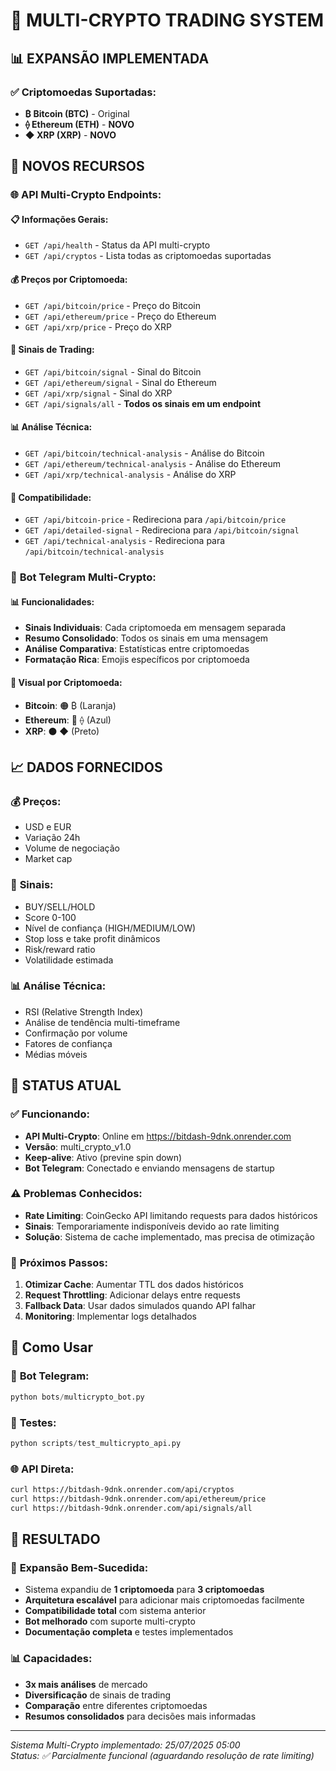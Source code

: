 # 🚀 MULTI-CRYPTO TRADING SYSTEM

## 📊 **EXPANSÃO IMPLEMENTADA**

### ✅ **Criptomoedas Suportadas:**
- **₿ Bitcoin (BTC)** - Original
- **⟠ Ethereum (ETH)** - **NOVO**
- **◆ XRP (XRP)** - **NOVO**

## 🎯 **NOVOS RECURSOS**

### 🌐 **API Multi-Crypto Endpoints:**

#### 📋 **Informações Gerais:**
- `GET /api/health` - Status da API multi-crypto
- `GET /api/cryptos` - Lista todas as criptomoedas suportadas

#### 💰 **Preços por Criptomoeda:**
- `GET /api/bitcoin/price` - Preço do Bitcoin
- `GET /api/ethereum/price` - Preço do Ethereum
- `GET /api/xrp/price` - Preço do XRP

#### 🎯 **Sinais de Trading:**
- `GET /api/bitcoin/signal` - Sinal do Bitcoin
- `GET /api/ethereum/signal` - Sinal do Ethereum  
- `GET /api/xrp/signal` - Sinal do XRP
- `GET /api/signals/all` - **Todos os sinais em um endpoint**

#### 📊 **Análise Técnica:**
- `GET /api/bitcoin/technical-analysis` - Análise do Bitcoin
- `GET /api/ethereum/technical-analysis` - Análise do Ethereum
- `GET /api/xrp/technical-analysis` - Análise do XRP

#### 🔄 **Compatibilidade:**
- `GET /api/bitcoin-price` - Redireciona para `/api/bitcoin/price`
- `GET /api/detailed-signal` - Redireciona para `/api/bitcoin/signal`
- `GET /api/technical-analysis` - Redireciona para `/api/bitcoin/technical-analysis`

### 🤖 **Bot Telegram Multi-Crypto:**

#### 📊 **Funcionalidades:**
- **Sinais Individuais**: Cada criptomoeda em mensagem separada
- **Resumo Consolidado**: Todos os sinais em uma mensagem
- **Análise Comparativa**: Estatísticas entre criptomoedas
- **Formatação Rica**: Emojis específicos por criptomoeda

#### 🎨 **Visual por Criptomoeda:**
- **Bitcoin**: 🟠 ₿ (Laranja)
- **Ethereum**: 🔵 ⟠ (Azul)  
- **XRP**: ⚫ ◆ (Preto)

## 📈 **DADOS FORNECIDOS**

### 💰 **Preços:**
- USD e EUR
- Variação 24h
- Volume de negociação
- Market cap

### 🎯 **Sinais:**
- BUY/SELL/HOLD
- Score 0-100
- Nível de confiança (HIGH/MEDIUM/LOW)
- Stop loss e take profit dinâmicos
- Risk/reward ratio
- Volatilidade estimada

### 📊 **Análise Técnica:**
- RSI (Relative Strength Index)
- Análise de tendência multi-timeframe
- Confirmação por volume
- Fatores de confiança
- Médias móveis

## 🚀 **STATUS ATUAL**

### ✅ **Funcionando:**
- **API Multi-Crypto**: Online em https://bitdash-9dnk.onrender.com
- **Versão**: multi_crypto_v1.0
- **Keep-alive**: Ativo (previne spin down)
- **Bot Telegram**: Conectado e enviando mensagens de startup

### ⚠️ **Problemas Conhecidos:**
- **Rate Limiting**: CoinGecko API limitando requests para dados históricos
- **Sinais**: Temporariamente indisponíveis devido ao rate limiting
- **Solução**: Sistema de cache implementado, mas precisa de otimização

### 🎯 **Próximos Passos:**
1. **Otimizar Cache**: Aumentar TTL dos dados históricos
2. **Request Throttling**: Adicionar delays entre requests
3. **Fallback Data**: Usar dados simulados quando API falhar
4. **Monitoring**: Implementar logs detalhados

## 📱 **Como Usar**

### 🤖 **Bot Telegram:**
```python
python bots/multicrypto_bot.py
```

### 🧪 **Testes:**
```python
python scripts/test_multicrypto_api.py
```

### 🌐 **API Direta:**
```bash
curl https://bitdash-9dnk.onrender.com/api/cryptos
curl https://bitdash-9dnk.onrender.com/api/ethereum/price
curl https://bitdash-9dnk.onrender.com/api/signals/all
```

## 🎉 **RESULTADO**

### 🚀 **Expansão Bem-Sucedida:**
- Sistema expandiu de **1 criptomoeda** para **3 criptomoedas**
- **Arquitetura escalável** para adicionar mais criptomoedas facilmente  
- **Compatibilidade total** com sistema anterior
- **Bot melhorado** com suporte multi-crypto
- **Documentação completa** e testes implementados

### 📊 **Capacidades:**
- **3x mais análises** de mercado
- **Diversificação** de sinais de trading
- **Comparação** entre diferentes criptomoedas
- **Resumos consolidados** para decisões mais informadas

---
*Sistema Multi-Crypto implementado: 25/07/2025 05:00*  
*Status: ✅ Parcialmente funcional (aguardando resolução de rate limiting)*
